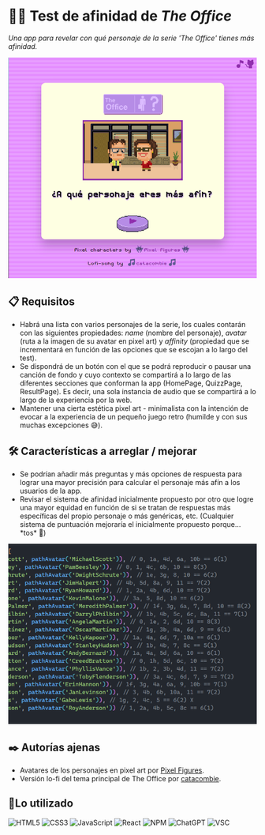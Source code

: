 # 🧑‍💼 Test de afinidad de _The Office_

_Una app para revelar con qué personaje de la serie 'The Office' tienes más afinidad._

<img src="public/screenshots/demo-home.png" />

## 📋 Requisitos
* Habrá una lista con varios personajes de la serie, los cuales contarán con las siguientes propiedades: _name_ (nombre del personaje), _avatar_ (ruta a la imagen de su avatar en pixel art) y _affinity_ (propiedad que se incrementará en función de las opciones que se escojan a lo largo del test).
* Se dispondrá de un botón con el que se podrá reproducir o pausar una canción de fondo y cuyo contexto se compartirá a lo largo de las diferentes secciones que conforman la app (HomePage, QuizzPage, ResultPage). Es decir, una sola instancia de audio que se compartirá a lo largo de la experiencia por la web.
* Mantener una cierta estética pixel art - minimalista con la intención de evocar a la experiencia de un pequeño juego retro (humilde y con sus muchas excepciones 😅).

## 🛠️ Características a arreglar / mejorar
* Se podrían añadir más preguntas y más opciones de respuesta para lograr una mayor precisión para calcular el personaje más afín a los usuarios de la app.
* Revisar el sistema de afinidad inicialmente propuesto por otro que logre una mayor equidad en función de si se tratan de respuestas más específicas del propio personaje o más genéricas, etc. (Cualquier sistema de puntuación mejoraría el inicialmente propuesto porque... \*tos\* 👀)
<img src="public/screenshots/count-affinity.png" />


## ✒️ Autorías ajenas
* Avatares de los personajes en pixel art por <a href='https://pixelfigures.tumblr.com' target='_blank' rel='noreferrer'>Pixel Figures</a>.
* Versión lo-fi del tema principal de The Office por <a href='https://soundcloud.com/catacombie' target='_blank' rel='noreferrer'>catacombie</a>.

## 📎Lo utilizado
![HTML5](https://img.shields.io/badge/html5-%23E34F26.svg?style=for-the-badge&logo=html5&logoColor=white)
![CSS3](https://img.shields.io/badge/css3-%231572B6.svg?style=for-the-badge&logo=css3&logoColor=white)
![JavaScript](https://img.shields.io/badge/javascript-%23323330.svg?style=for-the-badge&logo=javascript&logoColor=%23F7DF1E)
![React](https://img.shields.io/badge/react-%2320232a.svg?style=for-the-badge&logo=react&logoColor=%2361DAFB)
![NPM](https://img.shields.io/badge/NPM-%23CB3837.svg?style=for-the-badge&logo=npm&logoColor=white)
![ChatGPT](https://img.shields.io/badge/chatGPT-74aa9c?style=for-the-badge&logo=openai&logoColor=white)
![VSC](https://img.shields.io/badge/Visual_Studio_Code-0078D4?style=for-the-badge&logo=visual%20studio%20code&logoColor=white)
